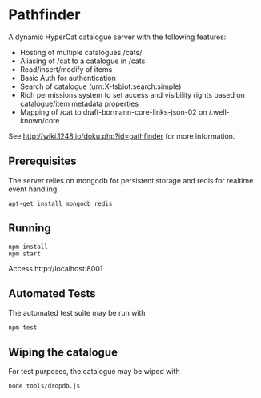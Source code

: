 Pathfinder
==========

A dynamic HyperCat catalogue server with the following features:

 * Hosting of multiple catalogues /cats/
 * Aliasing of /cat to a catalogue in /cats
 * Read/insert/modify of items
 * Basic Auth for authentication
 * Search of catalogue (urn:X-tsbiot:search:simple)
 * Rich permissions system to set access and visibility rights based on catalogue/item metadata properties
 * Mapping of /cat to draft-bormann-core-links-json-02 on /.well-known/core

See http://wiki.1248.io/doku.php?id=pathfinder for more information.

Prerequisites
-------------

The server relies on mongodb for persistent storage and redis for realtime event handling.

    apt-get install mongodb redis

Running
-------

    npm install
    npm start

Access http://localhost:8001

Automated Tests
---------------

The automated test suite may be run with

    npm test


Wiping the catalogue
--------------------

For test purposes, the catalogue may be wiped with

    node tools/dropdb.js




